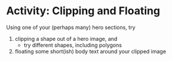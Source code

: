 # Activity: Clipping and Floating
Using one of your (perhaps many) hero sections, try 

1. clipping a shape out of a hero image, and 
    - try different shapes, including polygons
2. floating some short(ish) body text around your clipped image
